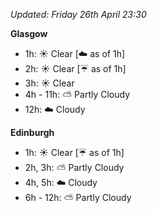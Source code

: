 *Updated: Friday 26th April 23:30*

**Glasgow**

* 1h: :sunny: Clear [:cloud: as of 1h]
* 2h: :sunny: Clear [:umbrella: as of 1h]
* 3h: :sunny: Clear
* 4h - 11h: :partly_sunny: Partly Cloudy
* 12h: :cloud: Cloudy

**Edinburgh**

* 1h: :sunny: Clear [:umbrella: as of 1h]
* 2h, 3h: :partly_sunny: Partly Cloudy
* 4h, 5h: :cloud: Cloudy
* 6h - 12h: :partly_sunny: Partly Cloudy

